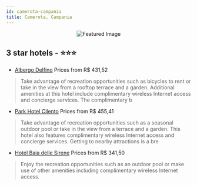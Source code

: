 ```yaml
---
id: camerota-campania
title: Camerota, Campania
---
```


<center><img src="https://i.travelapi.com/hotels/4000000/3960000/3954800/3954703/fb20234a_z.jpg" alt="Featured Image" /></center>


##  3 star hotels - ⭐️⭐️⭐️

-    [Albergo Delfino](https://us.hurb.com/hotels/camerota/albergo-delfino-JNP-JP466238?cmp=18055) Prices from R$ 431,52
   > Take advantage of recreation opportunities such as bicycles to rent or take in the view from a rooftop terrace and a garden. Additional amenities at this hotel include complimentary wireless Internet access and concierge services. The complimentary b
-    [Park Hotel Cilento](https://us.hurb.com/hotels/camerota/park-hotel-cilento-JNP-JP945892?cmp=18055) Prices from R$ 455,41
   > Take advantage of recreation opportunities such as a seasonal outdoor pool or take in the view from a terrace and a garden. This hotel also features complimentary wireless Internet access and concierge services. Getting to nearby attractions is a bre
-    [Hotel Baia delle Sirene](https://us.hurb.com/hotels/camerota/hotel-baia-delle-sirene-JNP-JP268694?cmp=18055) Prices from R$ 341,50
   > Enjoy the recreation opportunities such as an outdoor pool or make use of other amenities including complimentary wireless Internet access.
